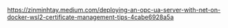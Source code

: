 https://zinminhtay.medium.com/deploying-an-opc-ua-server-with-net-on-docker-wsl2-certificate-management-tips-4cabe6928a5a
